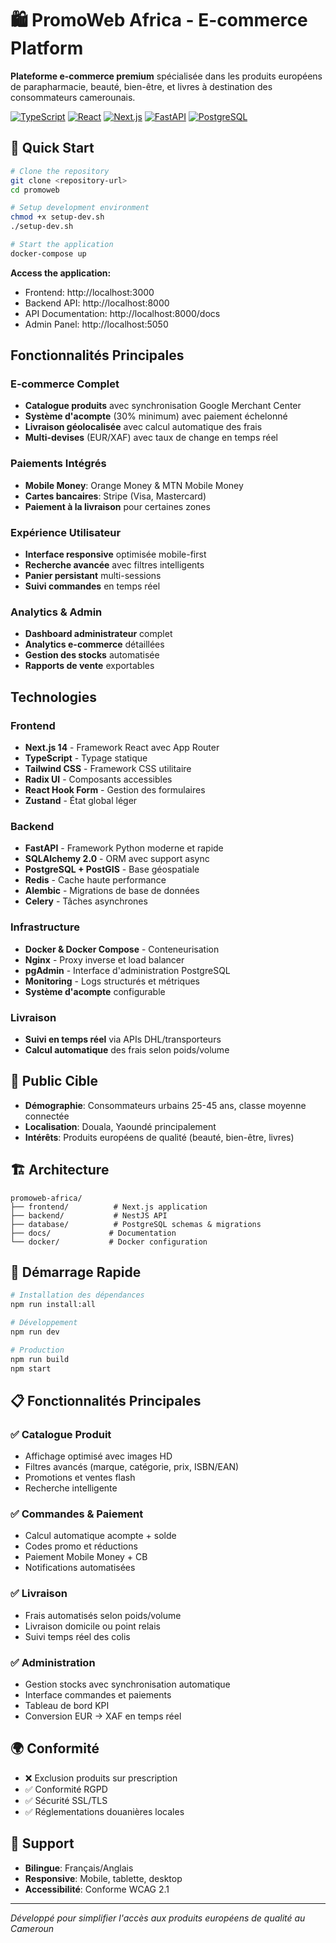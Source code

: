 # 🛍️ PromoWeb Africa - E-commerce Platform

**Plateforme e-commerce premium** spécialisée dans les produits européens de parapharmacie, beauté, bien-être, et livres à destination des consommateurs camerounais.

[![TypeScript](https://img.shields.io/badge/TypeScript-007ACC?style=for-the-badge&logo=typescript&logoColor=white)](https://www.typescriptlang.org/)
[![React](https://img.shields.io/badge/React-20232A?style=for-the-badge&logo=react&logoColor=61DAFB)](https://reactjs.org/)
[![Next.js](https://img.shields.io/badge/Next.js-000000?style=for-the-badge&logo=nextdotjs&logoColor=white)](https://nextjs.org/)
[![FastAPI](https://img.shields.io/badge/FastAPI-005571?style=for-the-badge&logo=fastapi)](https://fastapi.tiangolo.com/)
[![PostgreSQL](https://img.shields.io/badge/PostgreSQL-316192?style=for-the-badge&logo=postgresql&logoColor=white)](https://www.postgresql.org/)

## 🚀 Quick Start

```bash
# Clone the repository
git clone <repository-url>
cd promoweb

# Setup development environment
chmod +x setup-dev.sh
./setup-dev.sh

# Start the application
docker-compose up
```

**Access the application:**
- Frontend: http://localhost:3000
- Backend API: http://localhost:8000
- API Documentation: http://localhost:8000/docs
- Admin Panel: http://localhost:5050

## Fonctionnalités Principales

### E-commerce Complet
- **Catalogue produits** avec synchronisation Google Merchant Center
- **Système d'acompte** (30% minimum) avec paiement échelonné
- **Livraison géolocalisée** avec calcul automatique des frais
- **Multi-devises** (EUR/XAF) avec taux de change en temps réel

### Paiements Intégrés
- **Mobile Money**: Orange Money & MTN Mobile Money
- **Cartes bancaires**: Stripe (Visa, Mastercard)
- **Paiement à la livraison** pour certaines zones

### Expérience Utilisateur
- **Interface responsive** optimisée mobile-first
- **Recherche avancée** avec filtres intelligents
- **Panier persistant** multi-sessions
- **Suivi commandes** en temps réel

### Analytics & Admin
- **Dashboard administrateur** complet
- **Analytics e-commerce** détaillées
- **Gestion des stocks** automatisée
- **Rapports de vente** exportables

## Technologies

### Frontend
- **Next.js 14** - Framework React avec App Router
- **TypeScript** - Typage statique
- **Tailwind CSS** - Framework CSS utilitaire
- **Radix UI** - Composants accessibles
- **React Hook Form** - Gestion des formulaires
- **Zustand** - État global léger

### Backend
- **FastAPI** - Framework Python moderne et rapide
- **SQLAlchemy 2.0** - ORM avec support async
- **PostgreSQL + PostGIS** - Base géospatiale
- **Redis** - Cache haute performance
- **Alembic** - Migrations de base de données
- **Celery** - Tâches asynchrones

### Infrastructure
- **Docker & Docker Compose** - Conteneurisation
- **Nginx** - Proxy inverse et load balancer
- **pgAdmin** - Interface d'administration PostgreSQL
- **Monitoring** - Logs structurés et métriques
- **Système d'acompte** configurable

### Livraison
- **Suivi en temps réel** via APIs DHL/transporteurs
- **Calcul automatique** des frais selon poids/volume

## 🎯 Public Cible

- **Démographie**: Consommateurs urbains 25-45 ans, classe moyenne connectée
- **Localisation**: Douala, Yaoundé principalement
- **Intérêts**: Produits européens de qualité (beauté, bien-être, livres)

## 🏗️ Architecture

```
promoweb-africa/
├── frontend/          # Next.js application
├── backend/           # NestJS API
├── database/          # PostgreSQL schemas & migrations
├── docs/             # Documentation
└── docker/           # Docker configuration
```

## 🚦 Démarrage Rapide

```bash
# Installation des dépendances
npm run install:all

# Développement
npm run dev

# Production
npm run build
npm start
```

## 📋 Fonctionnalités Principales

### ✅ Catalogue Produit
- Affichage optimisé avec images HD
- Filtres avancés (marque, catégorie, prix, ISBN/EAN)
- Promotions et ventes flash
- Recherche intelligente

### ✅ Commandes & Paiement
- Calcul automatique acompte + solde
- Codes promo et réductions
- Paiement Mobile Money + CB
- Notifications automatisées

### ✅ Livraison
- Frais automatisés selon poids/volume
- Livraison domicile ou point relais
- Suivi temps réel des colis

### ✅ Administration
- Gestion stocks avec synchronisation automatique
- Interface commandes et paiements
- Tableau de bord KPI
- Conversion EUR → XAF en temps réel

## 🌍 Conformité

- ❌ Exclusion produits sur prescription
- ✅ Conformité RGPD
- ✅ Sécurité SSL/TLS
- ✅ Réglementations douanières locales

## 📱 Support

- **Bilingue**: Français/Anglais
- **Responsive**: Mobile, tablette, desktop
- **Accessibilité**: Conforme WCAG 2.1

---

*Développé pour simplifier l'accès aux produits européens de qualité au Cameroun*